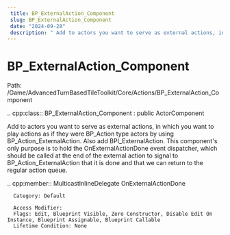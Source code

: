 ```yaml
---
 title: BP_ExternalAction_Component
 slug: BP_ExternalAction_Component
 date: "2024-09-28"
 description: " Add to actors you want to serve as external actions, in which you want to play actions as if they were BP_Action type actors by using BP_Action_ExternalAction. Also add BPI_ExternalAction. This component's only purpose is to hold the OnExternalActionDone event dispatcher, which should be called at the end of the external action to signal to BP_Action_ExternalAction that it is done and that we can return to the regular action queue."
---
```


BP_ExternalAction_Component
============================

Path: /Game/AdvancedTurnBasedTileToolkit/Core/Actions/BP_ExternalAction_Component

.. cpp:class:: BP_ExternalAction_Component : public ActorComponent

   Add to actors you want to serve as external actions, in which you want to play actions as if they were BP_Action type actors by using BP_Action_ExternalAction. Also add BPI_ExternalAction. This component's only purpose is to hold the OnExternalActionDone event dispatcher, which should be called at the end of the external action to signal to BP_Action_ExternalAction that it is done and that we can return to the regular action queue.

   .. cpp:member:: MulticastInlineDelegate OnExternalActionDone

      Category: Default

      Access Modifier: 
      Flags: Edit, Blueprint Visible, Zero Constructor, Disable Edit On Instance, Blueprint Assignable, Blueprint Callable
      Lifetime Condition: None

      

